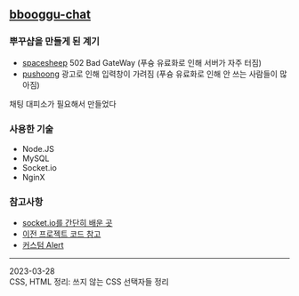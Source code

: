 ## [bbooggu-chat](https://bbooggu.shop)

### 뿌꾸샵을 만들게 된 계기

- [spacesheep](https://spacesheep.co.kr/) 502 Bad GateWay (푸슝 유료화로 인해 서버가 자주 터짐)
- [pushoong](https://pushoong.com/) 광고로 인해 입력창이 가려짐 (푸슝 유료화로 인해 안 쓰는 사람들이 많아짐)

채팅 대피소가 필요해서 만들었다

### 사용한 기술

- Node.JS
- MySQL
- Socket.io
- NginX

### 참고사항 
- [socket.io를 간단히 배운 곳](https://youtu.be/UoKoPP91Qx0)
- [이전 프로젝트 코드 참고](https://github.com/hs96wings/ontelier)
- [커스텀 Alert](https://sweetalert2.github.io/)
---

2023-03-28  
CSS, HTML 정리: 쓰지 않는 CSS 선택자들 정리
